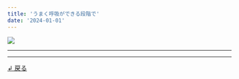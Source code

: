 ```yaml
---
title: 'うまく呼吸ができる段階で'
date: '2024-01-01'
---
```

![](/images/2-0.jpg)
***


***
[ ↲ 戻る ](https://01234567890.thebase.in/about)
